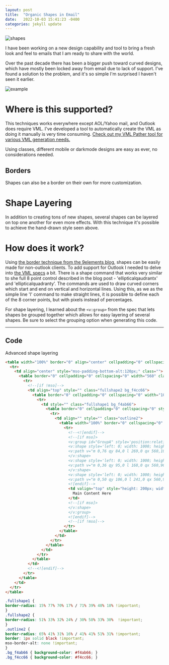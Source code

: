 ```yaml
---
layout: post
title:  "Organic Shapes in Email"
date:   2022-10-03 15:41:23 -0400
categories: jekyll update
---
```

![shapes](../../../../../../assets/images/shapes.png)

I have been working on a new design capability and tool to bring a fresh look and feel to emails that I am ready to share with the world.

Over the past decade there has been a bigger push toward curved designs, which have mostly been locked away from email due to lack of support. I've found a solution to the problem, and it's so simple I'm surprised I haven't seen it earlier. 

![example](../../../../../../assets/images/organicShape-example.jpg)

# Where is this supported?

This techniques works everywhere except AOL/Yahoo mail, and Outlook does require VML. I've developed a tool to automatically create the VML as doing it manually is very time consuming. [Check out my VML Pather tool for various VML generation needs.](https://vml-pather.glitch.me/)

Using classes, different mobile or darkmode designs are easy as ever, no considerations needed.

## Borders

Shapes can also be a border on their own for more customization.

# Shape Layering

In addition to creating tons of new shapes, several shapes can be layered on top one another for even more effects. With this technique it's possible to achieve the hand-drawn style seen above.

# How does it work?

Using [the border technique from the 9elements blog](https://9elements.com/blog/css-border-radius/), shapes can be easily made for non-outlook clients. 
To add support for Outlook I needed to delve into [the VML specs](https://www.w3.org/TR/NOTE-VML) a bit. There is a shape command that works very similar to she full 8 point control described in the blog post - 'ellipticalqaudrantx' and 'ellipticalquadranty'. The commands are used to draw curved corners which start and end on vertical and horizontal lines. Using this, as we as the simple line 'l' command to make straight lines, it is possible to define each of the 8 corner points, but with pixels instead of percentages.

For shape layering, I learned about the `<v:group>` from the spec that lets shapes be grouped together which allows for easy layering of several shapes. Be sure to select the grouping option when generating this code.

---

## Code

Advanced shape layering

```html
<table width="100%" border="0" align="center" cellpadding="0" cellspacing="0" role="presentation">
  <tr>
    <td align="center" style="mso-padding-bottom-alt:120px;" class="">
      <table border="0" cellpadding="0" cellspacing="0" width="560" class="w100" style="" role="presentation">
        <tr>
          <!--[if !mso]-->
          <td align="top" style="" class="fullshape2 bg_f4cc66">
            <table border="0" cellpadding="0" cellspacing="0" width="100%" style="" role="presentation">
              <tr>
                <td style="" class="fullshape1 bg_f4ab66">
                  <table border="0" cellpadding="0" cellspacing="0" style="" role="presentation">
                    <tr>
                      <td align="" style="" class="outline2">
                        <table width="100%" border="0" cellspacing="0" cellpadding="0" role="presentation">
                          <tr>
                            <!--<![endif]-->
                            <!--[if mso]>
                            <v:group id="GroupA" style='position:relative; width: 560; height: 200;' >
                            <v:shape style='left: 0; width: 1000; height: 1000; flip:y;'  fill="true" fillcolor="#F4CC66" stroke="false" coordorigin="0 0" coordsize="560 200">
                            <v:path v="m 0,76 qy 84,0 l 269,0 qx 560,100 l 560,114 qy 129,200 l 106,200 qx 0,84 x"/>
                            </v:shape>
                            <v:shape style='left: 0; width: 1000; height: 1000; flip:y;' fill="true" fillcolor="#F4AB66" stroke="false" coordorigin="0 0" coordsize="560 200">
                            <v:path v="m 0,36 qy 95,0 l 168,0 qx 560,96 l 560,122 qy 129,200 l 84,200 qx 0,58 x"/>
                            </v:shape>
                            <v:shape style='left: 0; width: 1000; height: 1000; flip:y;' strokeweight="1" strokecolor="#000000" fill="false" coordorigin="0 0" coordsize="560 200">
                            <v:path v="m 0,50 qy 106,0 l 241,0 qx 560,96 l 560,120 qy 118,200 l 90,200 qx 0,58 x"/>
                            <![endif]-->
                            <td valign="top" style="height: 200px; width: 640px;">
                              Main Content Here
                            </td>
                            <!--[if mso]>
                            </v:shape>
                            </v:group>
                            <![endif]-->
                            <!--[if !mso]-->
                          </tr>
                        </table>
                      </td>
                    </tr>
                  </table>
                </td>
              </tr>
            </table>
          </td>
          <!--<![endif]-->
        </tr>
      </table>
    </td>
  </tr>
</table>
```

```css
.fullshape1 {
border-radius: 15% 77% 70% 17% / 71% 39% 48% 18% !important;
}
.fullshape2 {
border-radius: 51% 33% 32% 24% / 30% 58% 33% 30%  !important;
}
.outline2 {
border-radius: 65% 41% 31% 16% / 41% 41% 51% 31% !important;
border: 1px solid black !important;
mso-border-alt: none !important;
}
.bg_f4ab66 { background-color: #f4ab66; }
.bg_f4cc66 { background-color: #f4cc66; }
```


<!-- Check out the [Jekyll docs][jekyll-docs] for more info on how to get the most out of Jekyll. File all bugs/feature requests at [Jekyll’s GitHub repo][jekyll-gh]. If you have questions, you can ask them on [Jekyll Talk][jekyll-talk].

[jekyll-docs]: https://jekyllrb.com/docs/home
[jekyll-gh]:   https://github.com/jekyll/jekyll
[jekyll-talk]: https://talk.jekyllrb.com/ -->
